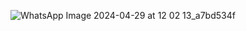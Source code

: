 ![WhatsApp Image 2024-04-29 at 12 02 13_a7bd534f](https://github.com/user-attachments/assets/a646e08c-e20b-4bb3-9bed-55a5083fa342)
